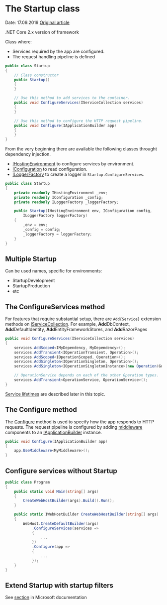 # The Startup class

Date: 17.09.2019 
[Original article](https://docs.microsoft.com/en-us/aspnet/core/fundamentals/startup?view=aspnetcore-2.2)  

.NET Core 2.x version of framework

Class where:  

- Services required by the app are configured.  
- The request handling pipeline is defined

```C#
public class Startup
{
    // Class constructor
    public Startup()
    {    
    }

    // Use this method to add services to the container.
    public void ConfigureServices(IServiceCollection services)
    {
    }

    // Use this method to configure the HTTP request pipeline.
    public void Configure(IApplicationBuilder app)
    {
    }
}
```

From the very beginning there are available the following classes throught dependency injection.  

- [IHostingEnvironment](https://docs.microsoft.com/dotnet/api/microsoft.aspnetcore.hosting.ihostingenvironment) to configure services by environment.  
- [IConfiguration](https://docs.microsoft.com/dotnet/api/microsoft.extensions.configuration.iconfiguration) to read configuration.  
- [ILoggerFactory](https://docs.microsoft.com/dotnet/api/microsoft.extensions.logging.iloggerfactory) to create a logger in `Startup.ConfigureServices`.

```C#
public class Startup
{
    private readonly IHostingEnvironment _env;
    private readonly IConfiguration _config;
    private readonly ILoggerFactory _loggerFactory;

    public Startup(IHostingEnvironment env, IConfiguration config, 
        ILoggerFactory loggerFactory)
    {
        _env = env;
        _config = config;
        _loggerFactory = loggerFactory;
    }
}
```

## Multiple Startup

Can be used names, specific for environments:

- StartupDevelopment
- StartupProduction
- etc

## The ConfigureServices method

For features that require substantial setup, there are `Add{Service}` extension methods on [IServiceCollection](https://docs.microsoft.com/dotnet/api/microsoft.extensions.dependencyinjection.iservicecollection). For example, **Add**DbContext, **Add**DefaultIdentity, **Add**EntityFrameworkStores, and **Add**RazorPages

```C#
public void ConfigureServices(IServiceCollection services)
{
    services.AddScoped<IMyDependency, MyDependency>();
    services.AddTransient<IOperationTransient, Operation>();
    services.AddScoped<IOperationScoped, Operation>();
    services.AddSingleton<IOperationSingleton, Operation>();
    services.AddSingleton<IOperationSingletonInstance>(new Operation(Guid.Empty));

    // OperationService depends on each of the other Operation types.
    services.AddTransient<OperationService, OperationService>();
}
```

[Service lifetimes](https://docs.microsoft.com/en-us/aspnet/core/fundamentals/dependency-injection?view=aspnetcore-2.2#service-lifetimes) are described later in this topic.

## The Configure method

The [Configure](https://docs.microsoft.com/dotnet/api/microsoft.aspnetcore.hosting.startupbase.configure) method is used to specify how the app responds to HTTP requests. The request pipeline is configured by adding [middleware](https://docs.microsoft.com/en-us/aspnet/core/fundamentals/middleware/index?view=aspnetcore-2.2) components to an [IApplicationBuilder](https://docs.microsoft.com/dotnet/api/microsoft.aspnetcore.builder.iapplicationbuilder) instance.

```C#
public void Configure(IApplicationBuilder app)
{
    app.UseMiddleware<MyMiddleware>();
}
```

## Configure services without Startup

```C#
public class Program
{
    public static void Main(string[] args)
    {
        CreateWebHostBuilder(args).Build().Run();
    }

    public static IWebHostBuilder CreateWebHostBuilder(string[] args)
    {
        WebHost.CreateDefaultBuilder(args)
            .ConfigureServices(services =>
            {
                ...
            })
            .Configure(app =>
            {                
                ...
            });
    }
}
```

## Extend Startup with startup filters

See [section](https://docs.microsoft.com/en-us/aspnet/core/fundamentals/startup?view=aspnetcore-2.2#extend-startup-with-startup-filters) in Microsoft documentation
